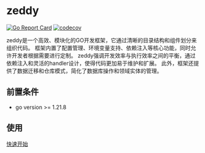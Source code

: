 # zeddy

[![Go Report Card](https://goreportcard.com/badge/github.com/zeddy-go/zeddy)](https://goreportcard.com/report/github.com/zeddy-go/zeddy)
[![codecov](https://codecov.io/gh/zeddy-go/zeddy/branch/master/graph/badge.svg)](https://codecov.io/gh/zeddy-go/zeddy)

zeddy是一个高效、模块化的GO开发框架，它通过清晰的目录结构和组件划分来组织代码。
框架内置了配置管理、环境变量支持、依赖注入等核心功能，同时允许开发者根据需要进行定制。
zeddy强调开发效率与执行效率之间的平衡，通过依赖注入和灵活的handler设计，使得代码更加易于维护和扩展。
此外，框架还提供了数据迁移和仓库模式，简化了数据库操作和领域实体的管理。
## 前置条件
* go version >= 1.21.8
## 使用
[快速开始](https://zeddy-go.github.io/docs/#/quickstart)